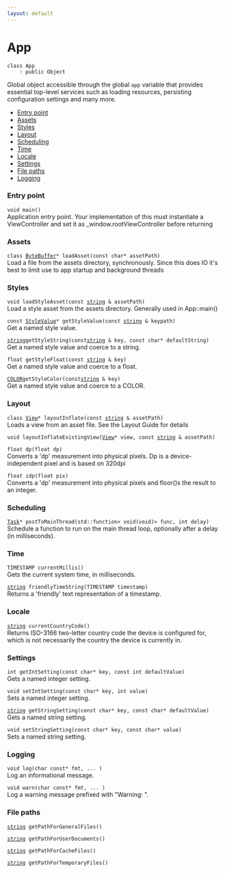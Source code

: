 ```yaml
---
layout: default
---
```


# App

```
class App
    : public Object
```


Global object accessible through the global `app` variable that provides essential top-level services such as loading resources, persisting configuration settings and many more.     


* [Entry point](#entry-point)
* [Assets](#assets)
* [Styles](#styles)
* [Layout](#layout)
* [Scheduling](#scheduling)
* [Time](#time)
* [Locale](#time)
* [Settings](#settings)
* [File paths](#file-paths)
* [Logging](#logging)

    
### Entry point

`void main()`<br>Application entry point.
Your implementation of this must instantiate a ViewController and set it as _window.rootViewController before returning


### Assets

`class `[`ByteBuffer`](/ref/data_group/ByteBuffer)`* loadAsset(const char* assetPath)`<br>Load a file from the assets directory, synchronously.
Since this does IO it's best to limit use to app startup and background threads


### Styles

`void loadStyleAsset(const `[`string`](/ref/base_group/string)` & assetPath)`<br>Load a style asset from the assets directory.
Generally used in App::main()

`const `[`StyleValue`](/ref/app_group/StyleValue)`* getStyleValue(const `[`string`](/ref/base_group/string)` & keypath)`<br>Get a named style value.

[`string`](/ref/base_group/string)` getStyleString(const `[`string`](/ref/base_group/string)` & key, const char* defaultString)`<br>Get a named style value and coerce to a string.

`float getStyleFloat(const `[`string`](/ref/base_group/string)` & key)`<br>Get a named style value and coerce to a float.

[`COLOR`](/ref/graphics_group/COLOR)` getStyleColor(const `[`string`](/ref/base_group/string)` & key)`<br>Get a named style value and coerce to a COLOR.


### Layout

`class `[`View`](/ref/views/View)`* layoutInflate(const `[`string`](/ref/base_group/string)` & assetPath)`<br>Loads a view from an asset file.
See the Layout Guide for details

`void layoutInflateExistingView(`[`View`](/ref/views/View)`* view, const `[`string`](/ref/base_group/string)` & assetPath)`<br>

`float dp(float dp)`<br>Converts a 'dp' measurement into physical pixels.
Dp is a device-independent pixel and is based on 320dpi

`float idp(float pix)`<br>Converts a 'dp' measurement into physical pixels and floor()s the result to an integer.


### Scheduling

[`Task`](/ref/base_group/Task)`* postToMainThread(std::function< void(void)> func, int delay)`<br>Schedule a function to run on the main thread loop, optionally after a delay (in milliseconds).


### Time

`TIMESTAMP currentMillis()`<br>Gets the current system time, in milliseconds.

[`string`](/ref/base_group/string)` friendlyTimeString(TIMESTAMP timestamp)`<br>Returns a 'friendly' text representation of a timestamp.


### Locale

[`string`](/ref/base_group/string)` currentCountryCode()`<br>Returns ISO-3166 two-letter country code the device is configured for, which is not necessarily the country the device is currently in.


### Settings

`int getIntSetting(const char* key, const int defaultValue)`<br>Gets a named integer setting.

`void setIntSetting(const char* key, int value)`<br>Sets a named integer setting.

[`string`](/ref/base_group/string)` getStringSetting(const char* key, const char* defaultValue)`<br>Gets a named string setting.

`void setStringSetting(const char* key, const char* value)`<br>Sets a named string setting.


### Logging

`void log(char const* fmt, ... )`<br>Log an informational message.

`void warn(char const* fmt, ... )`<br>Log a warning message prefixed with "Warning: ".


### File paths

[`string`](/ref/base_group/string)` getPathForGeneralFiles()`<br>

[`string`](/ref/base_group/string)` getPathForUserDocuments()`<br>

[`string`](/ref/base_group/string)` getPathForCacheFiles()`<br>

[`string`](/ref/base_group/string)` getPathForTemporaryFiles()`<br>


